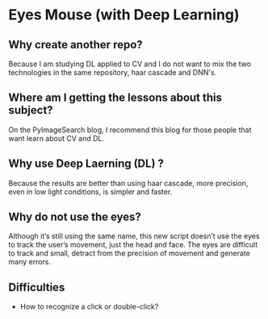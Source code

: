 # Eyes Mouse (with Deep Learning)

## Why create another repo?

Because I am studying DL applied to CV and I do not want to mix the two technologies in the same repository, haar cascade and DNN's.

## Where am I getting the lessons about this subject?

On the PyImageSearch blog, I recommend this blog for those people that want learn about CV and DL.

## Why use Deep Laerning (DL) ?

Because the results are better than using haar cascade, more precision, even in low light conditions, is simpler and faster.

## Why do not use the eyes?

Although it’s still using the same name, this new script doesn’t use the eyes to track the user’s movement, just the head and face. The eyes are difficult to track and small, detract from the precision of movement and generate many errors.

## Difficulties

- How to recognize a click or double-click?
